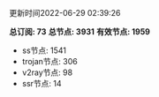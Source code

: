 更新时间2022-06-29 02:39:26

**总订阅: 73**
**总节点: 3931**
**有效节点: 1959**
- ss节点: 1541
- trojan节点: 306
- v2ray节点: 98
- ssr节点: 14
